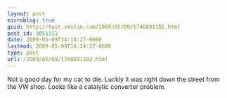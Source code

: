 ```yaml
---
layout: post
microblog: true
guid: http://twit.vmstan.com/2009/05/09/1748891102.html
post_id: 3051311
date: 2009-05-09T14:14:27-0600
lastmod: 2009-05-09T14:14:27-0600
type: post
url: /2009/05/09/1748891102.html
---
```

Not a good day for my car to die. Luckly it was right down the street from the VW shop. Looks like a catalytic converter problem.

